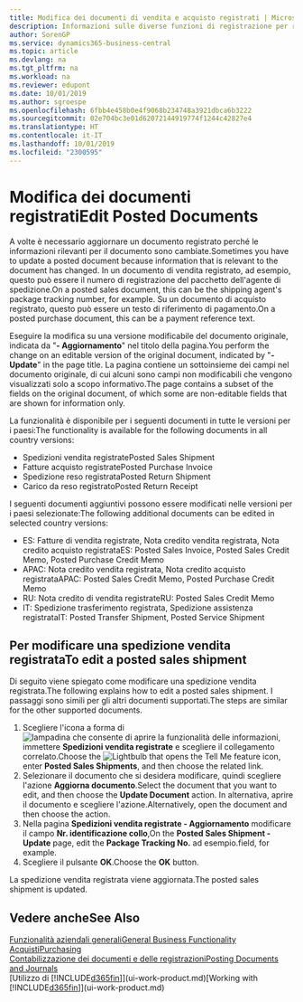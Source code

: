 ```yaml
---
title: Modifica dei documenti di vendita e acquisto registrati | Microsoft Docs
description: Informazioni sulle diverse funzioni di registrazione per registrare documenti di acquisto e sul modo in cui aggiornare documenti registrati.
author: SorenGP
ms.service: dynamics365-business-central
ms.topic: article
ms.devlang: na
ms.tgt_pltfrm: na
ms.workload: na
ms.reviewer: edupont
ms.date: 10/01/2019
ms.author: sgroespe
ms.openlocfilehash: 6fbb4e458b0e4f9068b234748a3921dbca6b3222
ms.sourcegitcommit: 02e704bc3e01d62072144919774f1244c42827e4
ms.translationtype: HT
ms.contentlocale: it-IT
ms.lasthandoff: 10/01/2019
ms.locfileid: "2300595"
---
```

# <a name="edit-posted-documents"></a><span data-ttu-id="decfe-103">Modifica dei documenti registrati</span><span class="sxs-lookup"><span data-stu-id="decfe-103">Edit Posted Documents</span></span>
<span data-ttu-id="decfe-104">A volte è necessario aggiornare un documento registrato perché le informazioni rilevanti per il documento sono cambiate.</span><span class="sxs-lookup"><span data-stu-id="decfe-104">Sometimes you have to update a posted document because information that is relevant to the document has changed.</span></span> <span data-ttu-id="decfe-105">In un documento di vendita registrato, ad esempio, questo può essere il numero di registrazione del pacchetto dell'agente di spedizione.</span><span class="sxs-lookup"><span data-stu-id="decfe-105">On a posted sales document, this can be the shipping agent's package tracking number, for example.</span></span> <span data-ttu-id="decfe-106">Su un documento di acquisto registrato, questo può essere un testo di riferimento di pagamento.</span><span class="sxs-lookup"><span data-stu-id="decfe-106">On a posted purchase document, this can be a payment reference text.</span></span>

<span data-ttu-id="decfe-107">Eseguire la modifica su una versione modificabile del documento originale, indicata da "**- Aggiornamento**" nel titolo della pagina.</span><span class="sxs-lookup"><span data-stu-id="decfe-107">You perform the change on an editable version of the original document, indicated by "**- Update**" in the page title.</span></span> <span data-ttu-id="decfe-108">La pagina contiene un sottoinsieme dei campi nel documento originale, di cui alcuni sono campi non modificabili che vengono visualizzati solo a scopo informativo.</span><span class="sxs-lookup"><span data-stu-id="decfe-108">The page contains a subset of the fields on the original document, of which some are non-editable fields that are shown for information only.</span></span>

<span data-ttu-id="decfe-109">La funzionalità è disponibile per i seguenti documenti in tutte le versioni per i paesi:</span><span class="sxs-lookup"><span data-stu-id="decfe-109">The functionality is available for the following documents in all country versions:</span></span>
- <span data-ttu-id="decfe-110">Spedizioni vendita registrate</span><span class="sxs-lookup"><span data-stu-id="decfe-110">Posted Sales Shipment</span></span>
- <span data-ttu-id="decfe-111">Fatture acquisto registrate</span><span class="sxs-lookup"><span data-stu-id="decfe-111">Posted Purchase Invoice</span></span>
- <span data-ttu-id="decfe-112">Spedizione reso registrata</span><span class="sxs-lookup"><span data-stu-id="decfe-112">Posted Return Shipment</span></span>
- <span data-ttu-id="decfe-113">Carico da reso registrato</span><span class="sxs-lookup"><span data-stu-id="decfe-113">Posted Return Receipt</span></span>

<span data-ttu-id="decfe-114">I seguenti documenti aggiuntivi possono essere modificati nelle versioni per i paesi selezionate:</span><span class="sxs-lookup"><span data-stu-id="decfe-114">The following additional documents can be edited in selected country versions:</span></span>
- <span data-ttu-id="decfe-115">ES: Fatture di vendita registrate, Nota credito vendita registrata, Nota credito acquisto registrata</span><span class="sxs-lookup"><span data-stu-id="decfe-115">ES: Posted Sales Invoice, Posted Sales Credit Memo, Posted Purchase Credit Memo</span></span>
- <span data-ttu-id="decfe-116">APAC: Nota credito vendita registrata, Nota credito acquisto registrata</span><span class="sxs-lookup"><span data-stu-id="decfe-116">APAC: Posted Sales Credit Memo, Posted Purchase Credit Memo</span></span>
- <span data-ttu-id="decfe-117">RU: Nota credito di vendita registrate</span><span class="sxs-lookup"><span data-stu-id="decfe-117">RU: Posted Sales Credit Memo</span></span>
- <span data-ttu-id="decfe-118">IT: Spedizione trasferimento registrata, Spedizione assistenza registrata</span><span class="sxs-lookup"><span data-stu-id="decfe-118">IT: Posted Transfer Shipment, Posted Service Shipment</span></span>

## <a name="to-edit-a-posted-sales-shipment"></a><span data-ttu-id="decfe-119">Per modificare una spedizione vendita registrata</span><span class="sxs-lookup"><span data-stu-id="decfe-119">To edit a posted sales shipment</span></span>
<span data-ttu-id="decfe-120">Di seguito viene spiegato come modificare una spedizione vendita registrata.</span><span class="sxs-lookup"><span data-stu-id="decfe-120">The following explains how to edit a posted sales shipment.</span></span> <span data-ttu-id="decfe-121">I passaggi sono simili per gli altri documenti supportati.</span><span class="sxs-lookup"><span data-stu-id="decfe-121">The steps are similar for the other supported documents.</span></span>

1. <span data-ttu-id="decfe-122">Scegliere l'icona a forma di ![lampadina che consente di aprire la funzionalità delle informazioni](media/ui-search/search_small.png "Informazioni sull'operazione che si desidera eseguire"), immettere **Spedizioni vendita registrate** e scegliere il collegamento correlato.</span><span class="sxs-lookup"><span data-stu-id="decfe-122">Choose the ![Lightbulb that opens the Tell Me feature](media/ui-search/search_small.png "Tell me what you want to do") icon, enter **Posted Sales Shipments**, and then choose the related link.</span></span>
2. <span data-ttu-id="decfe-123">Selezionare il documento che si desidera modificare, quindi scegliere l'azione **Aggiorna documento**.</span><span class="sxs-lookup"><span data-stu-id="decfe-123">Select the document that you want to edit, and then choose the **Update Document** action.</span></span> <span data-ttu-id="decfe-124">In alternativa, aprire il documento e scegliere l'azione.</span><span class="sxs-lookup"><span data-stu-id="decfe-124">Alternatively, open the document and then choose the action.</span></span>
3. <span data-ttu-id="decfe-125">Nella pagina **Spedizioni vendita registrate - Aggiornamento** modificare il campo **Nr. identificazione collo**,</span><span class="sxs-lookup"><span data-stu-id="decfe-125">On the **Posted Sales Shipment - Update** page, edit the **Package Tracking No.**</span></span> <span data-ttu-id="decfe-126">ad esempio.</span><span class="sxs-lookup"><span data-stu-id="decfe-126">field, for example.</span></span>
4. <span data-ttu-id="decfe-127">Scegliere il pulsante **OK**.</span><span class="sxs-lookup"><span data-stu-id="decfe-127">Choose the **OK** button.</span></span>

<span data-ttu-id="decfe-128">La spedizione vendita registrata viene aggiornata.</span><span class="sxs-lookup"><span data-stu-id="decfe-128">The posted sales shipment is updated.</span></span>

## <a name="see-also"></a><span data-ttu-id="decfe-129">Vedere anche</span><span class="sxs-lookup"><span data-stu-id="decfe-129">See Also</span></span>
[<span data-ttu-id="decfe-130">Funzionalità aziendali generali</span><span class="sxs-lookup"><span data-stu-id="decfe-130">General Business Functionality</span></span>](ui-across-business-areas.md)  
[<span data-ttu-id="decfe-131">Acquisti</span><span class="sxs-lookup"><span data-stu-id="decfe-131">Purchasing</span></span>](purchasing-manage-purchasing.md)  
[<span data-ttu-id="decfe-132">Contabilizzazione dei documenti e delle registrazioni</span><span class="sxs-lookup"><span data-stu-id="decfe-132">Posting Documents and Journals</span></span>](ui-post-documents-journals.md)  
<span data-ttu-id="decfe-133">[Utilizzo di [!INCLUDE[d365fin](includes/d365fin_md.md)]](ui-work-product.md)</span><span class="sxs-lookup"><span data-stu-id="decfe-133">[Working with [!INCLUDE[d365fin](includes/d365fin_md.md)]](ui-work-product.md)</span></span>
